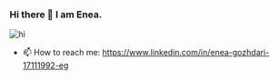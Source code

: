 ### Hi there 👋 **I am Enea**.
![hi](https://user-images.githubusercontent.com/86490161/211212844-0a60cfb1-5c89-48be-b386-a24ab9057f20.gif)
- 📫 How to reach me: https://www.linkedin.com/in/enea-gozhdari-17111992-eg

